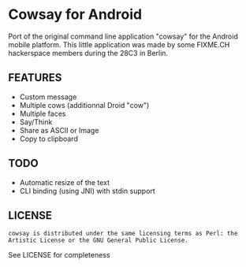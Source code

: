 Cowsay for Android
==================

Port of the original command line application "cowsay" for the Android mobile platform. This little application was made by some FIXME.CH hackerspace members during the 28C3 in Berlin.

FEATURES
--------

- Custom message
- Multiple cows (additionnal Droid "cow")
- Multiple faces
- Say/Think
- Share as ASCII or Image
- Copy to clipboard

TODO
----

- Automatic resize of the text
- CLI binding (using JNI) with stdin support

LICENSE
-------

    cowsay is distributed under the same licensing terms as Perl: the
    Artistic License or the GNU General Public License.

See LICENSE for completeness

